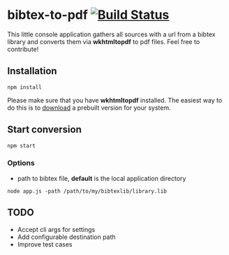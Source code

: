 # bibtex-to-pdf [![Build Status](https://travis-ci.org/Duske/bibtex-to-pdf.svg?branch=master)](https://travis-ci.org/Duske/bibtex-to-pdf)

This little console application gathers all sources with a url from a bibtex library and converts them via **wkhtmltopdf** to pdf files.
Feel free to contribute!

## Installation
```
npm install
```

Please make sure that you have **wkhtmltopdf** installed. The easiest way to do this is to
[download](http://wkhtmltopdf.org/downloads.html#stable) a prebuilt version for your system.

## Start conversion
```
npm start
```

### Options
* path to bibtex file, **default** is the local application directory

```
node app.js -path /path/to/my/bibtexlib/library.lib
```

## TODO
* Accept cli args for settings
* Add configurable destination path
* Improve test cases
